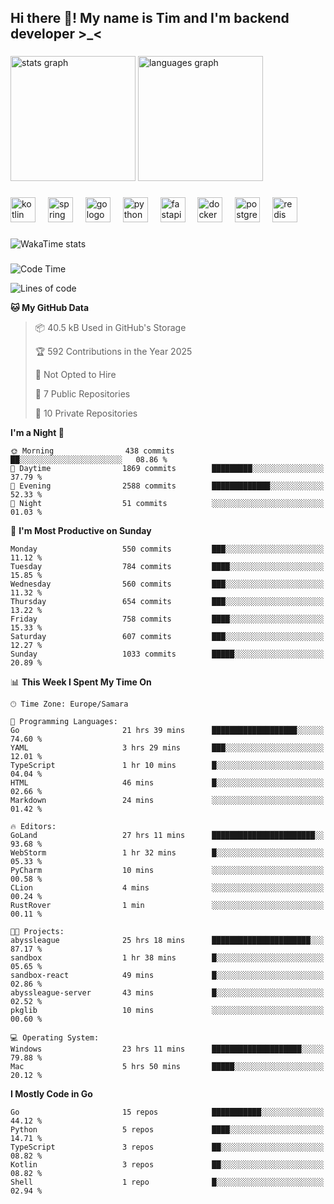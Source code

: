 <h2 align="left">Hi there 👋! My name is Tim and I'm backend developer >_<</h2>

###

<div align="left">
  <img src="https://github-readme-stats-qilm.vercel.app/api?username=intezya&hide_title=false&hide_rank=false&show_icons=true&include_all_commits=true&count_private=true&disable_animations=false&theme=omni&locale=en&hide_border=true&order=1&show=prs_merged&hide=issues" height="200" alt="stats graph"  />
  <img src="https://github-readme-stats-qilm.vercel.app/api/top-langs?username=intezya&locale=en&hide_title=false&layout=donut&langs_count=5&theme=omni&hide_border=true&order=2&exclude_repo=github-readme-stats&hide=mako" height="200" alt="languages graph"  />
</div>

###

<div align="left">
  <img src="https://img.shields.io/badge/Kotlin-7F52FF?logo=kotlin&logoColor=white&style=for-the-badge" height="40" alt="kotlin logo"  />
  <img width="12" />
  <img src="https://img.shields.io/badge/Spring-6DB33F?logo=spring&logoColor=black&style=for-the-badge" height="40" alt="spring logo"  />
  <img width="12" />
  <img src="https://img.shields.io/badge/Go-00ADD8?logo=go&logoColor=white&style=for-the-badge" height="40" alt="go logo"  />
  <img width="12" />
  <img src="https://img.shields.io/badge/Python-3776AB?logo=python&logoColor=white&style=for-the-badge" height="40" alt="python logo"  />
  <img width="12" />
  <img src="https://img.shields.io/badge/FastAPI-009688?logo=fastapi&logoColor=white&style=for-the-badge" height="40" alt="fastapi logo"  />
  <img width="12" />
  <img src="https://img.shields.io/badge/Docker-2496ED?logo=docker&logoColor=white&style=for-the-badge" height="40" alt="docker logo"  />
  <img width="12" />
  <img src="https://img.shields.io/badge/PostgreSQL-4169E1?logo=postgresql&logoColor=white&style=for-the-badge" height="40" alt="postgresql logo"  />
  <img width="12" />
  <img src="https://img.shields.io/badge/Redis-DC382D?logo=redis&logoColor=white&style=for-the-badge" height="40" alt="redis logo"  />
</div>

###

<picture>
	<source
		srcset="https://github-readme-stats-qilm.vercel.app/api/wakatime?username=intezya&theme=omni&layout=compact&hide_border=true"
		media="(prefers-color-scheme: dark)%2C (prefers-color-scheme: no-preference)"
	/>
	<img alt="WakaTime stats" src="https://github-readme-stats-qilm.vercel.app/api/wakatime?username=intezya&theme=omni&layout=compact&hide_border=true&"/>
</picture>

###

<!--START_SECTION:waka-->
![Code Time](http://img.shields.io/badge/Code%20Time-722%20hrs%2032%20mins-blue)

![Lines of code](https://img.shields.io/badge/From%20Hello%20World%20I%27ve%20Written-865.0%20thousand%20lines%20of%20code-blue)

**🐱 My GitHub Data** 

> 📦 40.5 kB Used in GitHub's Storage 
 > 
> 🏆 592 Contributions in the Year 2025
 > 
> 🚫 Not Opted to Hire
 > 
> 📜 7 Public Repositories 
 > 
> 🔑 10 Private Repositories 
 > 
**I'm a Night 🦉** 

```text
🌞 Morning                438 commits         ██░░░░░░░░░░░░░░░░░░░░░░░   08.86 % 
🌆 Daytime                1869 commits        █████████░░░░░░░░░░░░░░░░   37.79 % 
🌃 Evening                2588 commits        █████████████░░░░░░░░░░░░   52.33 % 
🌙 Night                  51 commits          ░░░░░░░░░░░░░░░░░░░░░░░░░   01.03 % 
```
📅 **I'm Most Productive on Sunday** 

```text
Monday                   550 commits         ███░░░░░░░░░░░░░░░░░░░░░░   11.12 % 
Tuesday                  784 commits         ████░░░░░░░░░░░░░░░░░░░░░   15.85 % 
Wednesday                560 commits         ███░░░░░░░░░░░░░░░░░░░░░░   11.32 % 
Thursday                 654 commits         ███░░░░░░░░░░░░░░░░░░░░░░   13.22 % 
Friday                   758 commits         ████░░░░░░░░░░░░░░░░░░░░░   15.33 % 
Saturday                 607 commits         ███░░░░░░░░░░░░░░░░░░░░░░   12.27 % 
Sunday                   1033 commits        █████░░░░░░░░░░░░░░░░░░░░   20.89 % 
```


📊 **This Week I Spent My Time On** 

```text
🕑︎ Time Zone: Europe/Samara

💬 Programming Languages: 
Go                       21 hrs 39 mins      ███████████████████░░░░░░   74.60 % 
YAML                     3 hrs 29 mins       ███░░░░░░░░░░░░░░░░░░░░░░   12.01 % 
TypeScript               1 hr 10 mins        █░░░░░░░░░░░░░░░░░░░░░░░░   04.04 % 
HTML                     46 mins             █░░░░░░░░░░░░░░░░░░░░░░░░   02.66 % 
Markdown                 24 mins             ░░░░░░░░░░░░░░░░░░░░░░░░░   01.42 % 

🔥 Editors: 
GoLand                   27 hrs 11 mins      ███████████████████████░░   93.68 % 
WebStorm                 1 hr 32 mins        █░░░░░░░░░░░░░░░░░░░░░░░░   05.33 % 
PyCharm                  10 mins             ░░░░░░░░░░░░░░░░░░░░░░░░░   00.58 % 
CLion                    4 mins              ░░░░░░░░░░░░░░░░░░░░░░░░░   00.24 % 
RustRover                1 min               ░░░░░░░░░░░░░░░░░░░░░░░░░   00.11 % 

🐱‍💻 Projects: 
abyssleague              25 hrs 18 mins      ██████████████████████░░░   87.17 % 
sandbox                  1 hr 38 mins        █░░░░░░░░░░░░░░░░░░░░░░░░   05.65 % 
sandbox-react            49 mins             █░░░░░░░░░░░░░░░░░░░░░░░░   02.86 % 
abyssleague-server       43 mins             █░░░░░░░░░░░░░░░░░░░░░░░░   02.52 % 
pkglib                   10 mins             ░░░░░░░░░░░░░░░░░░░░░░░░░   00.60 % 

💻 Operating System: 
Windows                  23 hrs 11 mins      ████████████████████░░░░░   79.88 % 
Mac                      5 hrs 50 mins       █████░░░░░░░░░░░░░░░░░░░░   20.12 % 
```

**I Mostly Code in Go** 

```text
Go                       15 repos            ███████████░░░░░░░░░░░░░░   44.12 % 
Python                   5 repos             ████░░░░░░░░░░░░░░░░░░░░░   14.71 % 
TypeScript               3 repos             ██░░░░░░░░░░░░░░░░░░░░░░░   08.82 % 
Kotlin                   3 repos             ██░░░░░░░░░░░░░░░░░░░░░░░   08.82 % 
Shell                    1 repo              █░░░░░░░░░░░░░░░░░░░░░░░░   02.94 % 
```




<!--END_SECTION:waka-->
